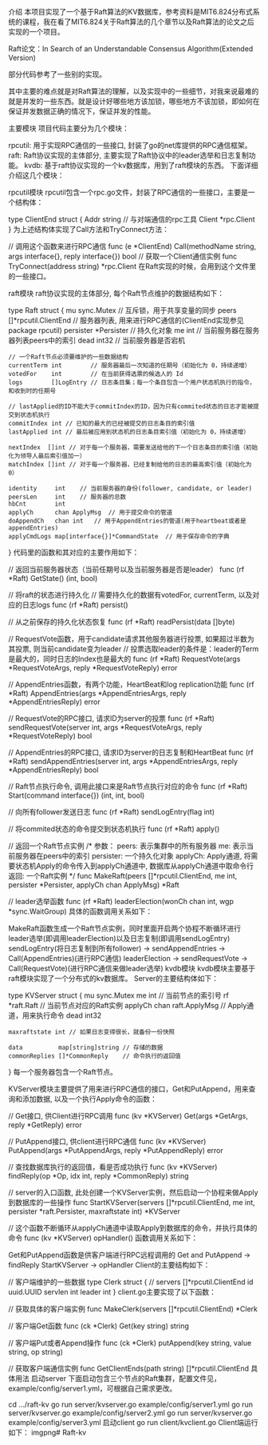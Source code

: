 介绍
本项目实现了一个基于Raft算法的KV数据库，参考资料是MIT6.824分布式系统的课程，我在看了MIT6.824关于Raft算法的几个章节以及Raft算法的论文之后实现的一个项目。

Raft论文：In Search of an Understandable Consensus Algorithm(Extended Version)

部分代码参考了一些别的实现。

其中主要的难点就是对Raft算法的理解，以及实现中的一些细节，对我来说最难的就是并发的一些东西。就是设计好哪些地方该加锁，哪些地方不该加锁，即如何在保证并发数据正确的情况下，保证并发的性能。

主要模块
项目代码主要分为几个模块：

rpcutil: 用于实现RPC通信的一些接口, 封装了go的net库提供的RPC通信框架。
raft: Raft协议实现的主体部分, 主要实现了Raft协议中的leader选举和日志复制功能。
kvdb: 基于raft协议实现的一个kv数据库，用到了raft模块的东西。
下面详细介绍这几个模块：

rpcutil模块
rpcutil包含一个rpc.go文件，封装了RPC通信的一些接口，主要是一个结构体：

type ClientEnd struct {
Addr   string
// 与对端通信的rpc工具
Client *rpc.Client
}
为上述结构体实现了Call方法和TryConnect方法：

// 调用这个函数来进行RPC通信
func (e *ClientEnd) Call(methodName string, args interface{}, reply interface{}) bool
// 获取一个Client通信实例
func TryConnect(address string) *rpc.Client
在Raft实现的时候，会用到这个文件里的一些接口。

raft模块
raft协议实现的主体部分, 每个Raft节点维护的数据结构如下：

type Raft struct {
	mu        sync.Mutex           // 互斥锁，用于共享变量的同步
	peers     []*rpcutil.ClientEnd // 服务器列表, 用来进行RPC通信的(ClientEnd实现参见package rpcutil)
	persister *Persister           // 持久化对象
	me        int                  // 当前服务器在服务器列表peers中的索引
	dead      int32                // 当前服务器是否宕机

	// 一个Raft节点必须要维护的一些数据结构
	currentTerm int        // 服务器最后一次知道的任期号（初始化为 0，持续递增）
	votedFor    int        // 在当前获得选票的候选人的 Id
	logs        []LogEntry // 日志条目集；每一个条目包含一个用户状态机执行的指令，和收到时的任期号

	// lastApplied的ID不能大于commitIndex的ID，因为只有commited状态的日志才能被提交到状态机执行
	commitIndex int // 已知的最大的已经被提交的日志条目的索引值
	lastApplied int // 最后被应用到状态机的日志条目索引值（初始化为 0，持续递增）

	nextIndex  []int // 对于每一个服务器，需要发送给他的下一个日志条目的索引值（初始化为领导人最后索引值加一）
	matchIndex []int // 对于每一个服务器，已经复制给他的日志的最高索引值（初始化为0）

	identity     int	// 当前服务器的身份(follower, candidate, or leader)
	peersLen     int	// 服务器的总数
	hbCnt        int
	applyCh      chan ApplyMsg	// 用于提交命令的管道
	doAppendCh   chan int	// 用于AppendEntries的管道(用于heartbeat或者是appendEntries)
	applyCmdLogs map[interface{}]*CommandState	// 用于保存命令的字典
}
代码里的函数和其对应的主要作用如下：

// 返回当前服务器状态（当前任期号以及当前服务器是否是leader）
func (rf *Raft) GetState() (int, bool)

// 将raft的状态进行持久化
// 需要持久化的数据有votedFor, currentTerm, 以及对应的日志logs
func (rf *Raft) persist()

// 从之前保存的持久化状态恢复
func (rf *Raft) readPersist(data []byte)

// RequestVote函数，用于candidate请求其他服务器进行投票, 如果超过半数为其投票, 则当前candidate变为leader
// 投票选取leader的条件是：leader的Term是最大的，同时日志的Index也是最大的
func (rf *Raft) RequestVote(args *RequestVoteArgs, reply *RequestVoteReply) error

// AppendEntries函数，有两个功能，HeartBeat和log replication功能
func (rf *Raft) AppendEntries(args *AppendEntriesArgs, reply *AppendEntriesReply) error

// RequestVote的RPC接口, 请求ID为server的投票
func (rf *Raft) sendRequestVote(server int, args *RequestVoteArgs, reply *RequestVoteReply) bool

// AppendEntries的RPC接口, 请求ID为server的日志复制和HeartBeat
func (rf *Raft) sendAppendEntries(server int, args *AppendEntriesArgs, reply *AppendEntriesReply) bool

// Raft节点执行命令, 调用此接口来是Raft节点执行对应的命令
func (rf *Raft) Start(command interface{}) (int, int, bool)

// 向所有follower发送日志
func (rf *Raft) sendLogEntry(flag int)

// 将commited状态的命令提交到状态机执行
func (rf *Raft) apply()

// 返回一个Raft节点实例
/*
    参数：
   	peers: 		表示集群中的所有服务器
   	me:			表示当前服务器在peers中的索引
   	persister:	一个持久化对象
   	applyCh:	Apply通道, 将需要状态机Apply的命令传入到applyCh通道中, 数据库从applyCh通道中取命令行
    返回:
   	一个Raft实例
*/
func MakeRaft(peers []*rpcutil.ClientEnd, me int, persister *Persister, applyCh chan ApplyMsg) *Raft

// leader选举函数
func (rf *Raft) leaderElection(wonCh chan int, wgp *sync.WaitGroup)
具体的函数调用关系如下：

MakeRaft函数生成一个Raft节点实例，同时里面开启两个协程不断循环进行leader选举(即调用leaderElection)以及日志复制(即调用sendLogEntry)
sendLogEntry(将日志复制到所有follower) -> sendAppendEntries -> Call(AppendEntries)(进行RPC通信)
leaderElection -> sendRequestVote -> Call(RequestVote)(进行RPC通信来做leader选举)
kvdb模块
kvdb模块主要基于raft模块实现了一个分布式的kv数据库。 Server的主要结构体如下：

type KVServer struct {
	mu      sync.Mutex
	me      int	// 当前节点的索引号
	rf      *raft.Raft	// 当前节点对应的Raft实例
	applyCh chan raft.ApplyMsg	// Apply通道，用来执行命令
	dead    int32

	maxraftstate int // 如果日志变得很长，就备份一份快照

	data          map[string]string	// 存储的数据
	commonReplies []*CommonReply	// 命令执行的返回值
}
每一个服务器包含一个Raft节点。

KVServer模块主要提供了用来进行RPC通信的接口，Get和PutAppend，用来查询和添加数据, 以及一个执行Apply命令的函数：

// Get接口, 供Client进行RPC调用
func (kv *KVServer) Get(args *GetArgs, reply *GetReply) error

// PutAppend接口, 供client进行RPC通信
func (kv *KVServer) PutAppend(args *PutAppendArgs, reply *PutAppendReply) error

// 查找数据库执行的返回值，看是否成功执行
func (kv *KVServer) findReply(op *Op, idx int, reply *CommonReply) string

// server的入口函数, 此处创建一个KVServer实例，然后启动一个协程来做Apply到数据库的一些操作
func StartKVServer(servers []*rpcutil.ClientEnd, me int, persister *raft.Persister, maxraftstate int) *KVServer

// 这个函数不断循环从applyCh通道中读取Apply到数据库的命令，并执行具体的命令
func (kv *KVServer) opHandler()
函数调用关系如下：

Get和PutAppend函数是供客户端进行RPC远程调用的
Get and PutAppend -> findReply
StartKVServer -> opHandler
Client的主要结构如下：

// 客户端维护的一些数据
type Clerk struct {
	//
	servers []*rpcutil.ClientEnd
	id      uuid.UUID
	servlen int
	leader  int
}
client.go主要实现了以下函数：

// 获取具体的客户端实例
func MakeClerk(servers []*rpcutil.ClientEnd) *Clerk

// 客户端Get函数
func (ck *Clerk) Get(key string) string

// 客户端Put或者Append操作
func (ck *Clerk) putAppend(key string, value string, op string)

// 获取客户端通信实例
func GetClientEnds(path string) []*rpcutil.ClientEnd
具体用法
启动server
下面启动包含三个节点的Raft集群，配置文件见，example/config/server1.yml，可根据自己需求更改。

cd .../raft-kv
go run server/kvserver.go example/config/server1.yml
go run server/kvserver.go example/config/server2.yml
go run server/kvserver.go example/config/server3.yml
启动client
go run client/kvclient.go
Client端运行如下： imgpng# Raft-kv
